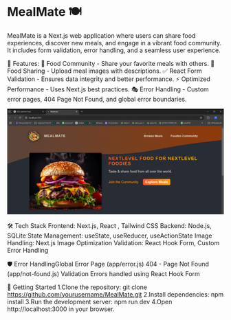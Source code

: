 # MealMate 🍽️

MealMate is a Next.js web application where users can share food experiences, discover new meals, and engage in a vibrant food community. It includes form validation, error handling, and a seamless user experience.

🌟 Features:
🥘 Food Community - Share your favorite meals with others.
📸 Food Sharing - Upload meal images with descriptions.
✅ React Form Validation - Ensures data integrity and better performance.
⚡ Optimized Performance - Uses Next.js best practices.
🎭 Error Handling - Custom error pages, 404 Page Not Found, and global error boundaries.

![alt text](image.png)

🛠️ Tech Stack
Frontend: Next.js, React , Tailwind CSS
Backend: Node.js, SQLite
State Management: useState, useReducer, useActionState
Image Handling: Next.js Image Optimization
Validation: React Hook Form, Custom Error Handling

🛡️ Error HandlingGlobal Error Page (app/error.js)
404 - Page Not Found (app/not-found.js)
Validation Errors handled using React Hook Form

🚀 Getting Started
1.Clone the repository:
git clone https://github.com/yourusername/MealMate.git
2.Install dependencies:
npm install
3.Run the development server:
npm run dev
4.Open http://localhost:3000 in your browser.